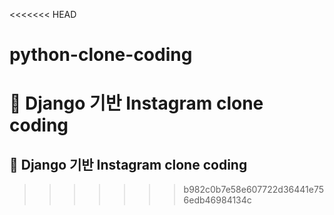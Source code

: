 <<<<<<< HEAD
# python-clone-coding
📗 Django 기반 Instagram clone coding
=======
## 📗 Django 기반 Instagram clone coding
>>>>>>> b982c0b7e58e607722d36441e756edb46984134c
